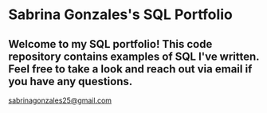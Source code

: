 # Sabrina Gonzales's  SQL Portfolio

## Welcome to my SQL portfolio! This code repository contains examples of SQL I've written. Feel free to take a look and reach out via email if you have any questions.
sabrinagonzales25@gmail.com
